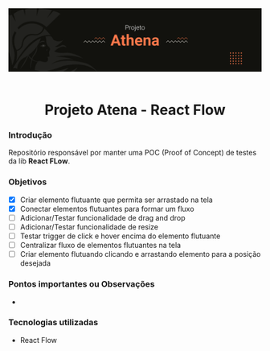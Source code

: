 <div align="center">
	<img src=".github/athena-project-cover.png" alt="Atena"/>
	<br/>
	<br/>
	<h1><strong>Projeto Atena - React Flow</strong></h1>
</div>

### Introdução
Repositório responsável por manter uma POC (Proof of Concept) de testes da lib **React FLow**.

### Objetivos
- [x] Criar elemento flutuante que permita ser arrastado na tela
- [x] Conectar elementos flutuantes para formar um fluxo
- [ ] Adicionar/Testar funcionalidade de drag and drop
- [ ] Adicionar/Testar funcionalidade de resize
- [ ] Testar trigger de click e hover encima do elemento flutuante
- [ ] Centralizar fluxo de elementos flutuantes na tela
- [ ] Criar elemento flutuando clicando e arrastando elemento para a posição desejada

### Pontos importantes ou Observações
- 


### Tecnologias utilizadas
- React Flow  

